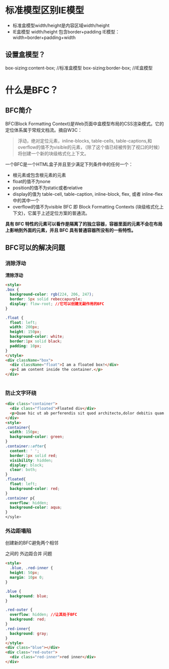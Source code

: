 # 标准模型区别IE模型
- 标准盒模型width/height是内容区域width/height
- IE盒模型 width/height 包含border+padding
IE模型： width=border+padding+width        
## 设置盒模型？
box-sizing:content-box; //标准盒模型
box-sizing:border-box; //IE盒模型
# 什么是BFC？

## BFC简介
BFC(Block Formatting Context)是Web页面中盒模型布局的CSS渲染模式。它的定位体系属于常规文档流。摘自W3C：
>浮动，绝对定位元素，inline-blocks, table-cells, table-captions,和overflow的值不为visible的元素，（除了这个值已经被传到了视口的时候）将创建一个新的块级格式化上下文。

一个BFC是一个HTML盒子并且至少满足下列条件中的任何一个：
- 根元素或包含根元素的元素
- float的值不为none
- position的值不为static或者relative
- display的值为 table-cell, table-caption, inline-block, flex, 或者 inline-flex中的其中一个
- overflow的值不为visible
BFC 即 Block Formatting Contexts (块级格式化上下文)，它属于上述定位方案的普通流。

**具有 BFC 特性的元素可以看作是隔离了的独立容器，容器里面的元素不会在布局上影响到外面的元素，并且 BFC 具有普通容器所没有的一些特性。**
## BFC可以的解决问题
###  消除浮动
**清除浮动**
```html
<style>
.box {
  background-color: rgb(224, 206, 247);
  border: 5px solid rebeccapurple;
  display: flow-root; //它可以创建无副作用的BFC
}

.float {
  float: left;
  width: 200px;
  height: 150px;
  background-color: white;
  border:1px solid black;
  padding: 10px;
}  
</style>
<div className="box">
  <div className="float">I am a floated box!</div>
  <p>I am content inside the container.</p>
</div>
  
```
### 防止文字环绕
```html
<div class="container">
  <div class="floated">Floated div</div>
  <p>Quae hic ut ab perferendis sit quod architecto,dolor debitis quam rem provident aspernatur tempora expedita.</p>
</div>
<style>
.container{
  width: 150px;
  background-color: green;
}
.container::after{
  content: ' ';
  border:1px solid red;
  visibility: hidden;
  display: block;
  clear: both;
}
.floated{
  float: left;
  background-color: red;
}
.container p{
  overflow: hidden;
  background-color: aqua;
}
</syle>
```
### 外边距塌陷
创建新的BFC避免两个相邻 <div> 之间的 外边距合并 问题
```html
<style>
  .blue, .red-inner {
  height: 50px;
  margin: 10px 0;
}

.blue {
  background: blue;
}

.red-outer {
  overflow: hidden; //让其处于BFC
  background: red;
}
.red-inner{
  background: gray;
}
</style>
<div class="blue"></div>
<div class="red-outer">
  <div class="red-inner">red inner</div>
</div>
```
